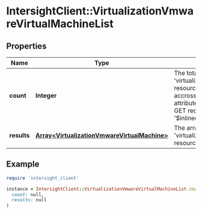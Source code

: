 # IntersightClient::VirtualizationVmwareVirtualMachineList

## Properties

| Name | Type | Description | Notes |
| ---- | ---- | ----------- | ----- |
| **count** | **Integer** | The total number of &#39;virtualization.VmwareVirtualMachine&#39; resources matching the request, accross all pages. The &#39;Count&#39; attribute is included when the HTTP GET request includes the &#39;$inlinecount&#39; parameter. | [optional] |
| **results** | [**Array&lt;VirtualizationVmwareVirtualMachine&gt;**](VirtualizationVmwareVirtualMachine.md) | The array of &#39;virtualization.VmwareVirtualMachine&#39; resources matching the request. | [optional] |

## Example

```ruby
require 'intersight_client'

instance = IntersightClient::VirtualizationVmwareVirtualMachineList.new(
  count: null,
  results: null
)
```

